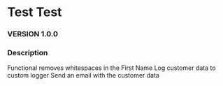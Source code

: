 Test Test
=====================

### VERSION 1.0.0

### Description
Functional removes  whitespaces in the First Name
Log customer data to custom logger
Send an email with the customer data

